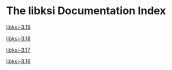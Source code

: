 The libksi Documentation Index
==============================
[libksi-3.19](http://guardtime.github.io/libksi/3.19)

[libksi-3.18](http://guardtime.github.io/libksi/3.18)

[libksi-3.17](http://guardtime.github.io/libksi/3.17)

[libksi-3.16](http://guardtime.github.io/libksi/3.16)

